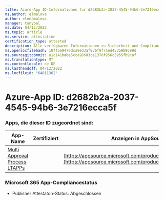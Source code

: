 ```yaml
---
title: Azure-App ID-Informationen für d2682b2a-2037-4545-94b6-3e7216ecca5f
ms.author: elmalova
author: elenamalova
manager: tonybal
ms.date: 04/12/2022
ms.topic: article
ms.service: attestation
certification_type: attested
description: Alle verfügbaren Informationen zu Sicherheit und Compliance für d2682b2a-2037-4545-94b6-3e7216ecca5f.
ms.openlocfilehash: 10ff5a9476dca9ed3af83bf9f7aed45359b9699d
ms.sourcegitcommit: a1c141babe5cca98683ce1378f956c5955fb9caf
ms.translationtype: MT
ms.contentlocale: de-DE
ms.lasthandoff: 04/12/2022
ms.locfileid: "64811362"
---
```

# <a name="azure-app-id-d2682b2a-2037-4545-94b6-3e7216ecca5f"></a>Azure-App ID: d2682b2a-2037-4545-94b6-3e7216ecca5f


### <a name="apps-associated-with-this-id"></a>Apps, die dieser ID zugeordnet sind:
| **App-Name** | **Zertifiziert** | **Anzeigen in AppSource** |
|--------------|---------------|-----------------------|
| [Multi Approval Process LTAPPs](../forward/WA200003188.md) |  | [https://appsource.microsoft.com/product/office/WA200003188](https://appsource.microsoft.com/product/office/WA200003188) |

### <a name="microsoft-365-app-compliance-status"></a>Microsoft 365 App-Compliancestatus
- Publisher Attestaton-Status: Abgeschlossen
